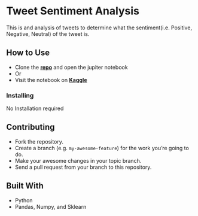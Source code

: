 # Tweet Sentiment Analysis

This is and analysis of tweets to determine what the sentiment(i.e. Positive, Negative, Neutral) of the tweet is.

## How to Use

- Clone the **[repo](https://github.com/jtvkw2/tweet-sentiment-analysis)** and open the jupiter notebook
- Or
- Visit the notebook on **[Kaggle](https://www.kaggle.com/jacobvoyles/tweet-sentiment-analysis)**

### Installing

No Installation required

## Contributing

- Fork the repository.
- Create a branch (e.g. `my-awesome-feature`) for the work you’re going to do.
- Make your awesome changes in your topic branch.
- Send a pull request from your branch to this repository.

## Built With

* Python
* Pandas, Numpy, and Sklearn
